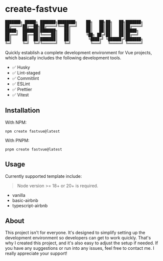 # create-fastvue

```
███████╗ █████╗ ███████╗████████╗    ██╗   ██╗██╗   ██╗███████╗
██╔════╝██╔══██╗██╔════╝╚══██╔══╝    ██║   ██║██║   ██║██╔════╝
█████╗  ███████║███████╗   ██║       ██║   ██║██║   ██║█████╗
██╔══╝  ██╔══██║╚════██║   ██║       ╚██╗ ██╔╝██║   ██║██╔══╝
██║     ██║  ██║███████║   ██║        ╚████╔╝ ╚██████╔╝███████╗
╚═╝     ╚═╝  ╚═╝╚══════╝   ╚═╝         ╚═══╝   ╚═════╝ ╚══════╝
```

Quickly establish a complete development environment for Vue projects, which basically includes the following development tools.

- ✅️ Husky
- ✅️ Lint-staged
- ✅️ Commitlint
- ✅️ ESLint
- ✅️ Prettier
- ✅️ Vitest

## Installation

With NPM:

```
npm create fastvue@latest
```

With PNPM:

```
pnpm create fastvue@latest
```

## Usage

Currently supported template include:

> Node version >= 18+ or 20+ is required.

- vanilla
- basic-airbnb
- typescript-airbnb

## About

This project isn't for everyone. It's designed to simplify setting up the development environment so developers can get to work quickly. That's why I created this project, and it's also easy to adjust the setup if needed. If you have any suggestions or run into any issues, feel free to contact me. I really appreciate your support!
